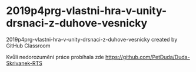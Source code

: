 # 2019p4prg-vlastni-hra-v-unity-drsnaci-z-duhove-vesnicky
2019p4prg-vlastni-hra-v-unity-drsnaci-z-duhove-vesnicky created by GitHub Classroom

Kvůli nedorozumění práce probíhala zde https://github.com/PetDuda/Duda-Skrivanek-RTS
